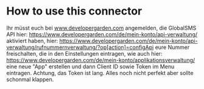 # How to use this connector

Ihr müsst euch bei www.developergarden.com angemelden, die 
GlobalSMS API hier:
https://www.developergarden.com/de/mein-konto/api-verwaltung/
aktiviert haben, hier:
https://www.developergarden.com/de/mein-konto/api-verwaltung/rufnummernverwaltung/?op[action]=configApi
eure Nummer freischalten, die in den Einstellungen eintragen, wie auch 
hier:
https://www.developergarden.com/de/mein-konto/applikationsverwaltung/
eine neue "App" erstellen und dann Client ID sowie Token im Menu 
eintragen. Achtung, das Token ist lang. Alles noch nicht perfekt aber 
sollte schonmal klappen.
